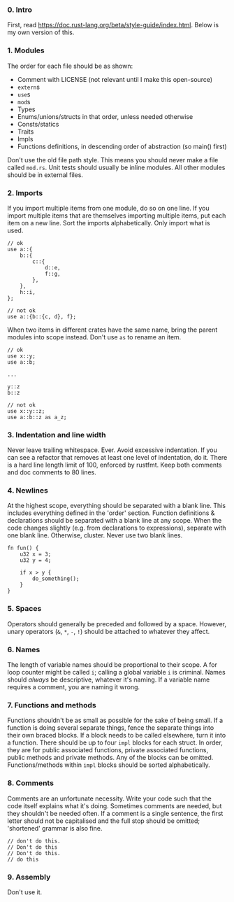 ### 0. Intro

First, read <https://doc.rust-lang.org/beta/style-guide/index.html>. Below is my own version of this.

### 1. Modules

The order for each file should be as shown:
- Comment with LICENSE (not relevant until I make this open-source)
- `extern`s
- `use`s
- `mod`s
- Types
- Enums/unions/structs in that order, unless needed otherwise
- Consts/statics
- Traits
- Impls
- Functions definitions, in descending order of abstraction (so main() first)

Don't use the old file path style. This means you should never make a file called `mod.rs`.
Unit tests should usually be inline modules. All other modules should be in external files.

### 2. Imports

If you import multiple items from one module, do so on one line. If you import multiple items that are themselves importing multiple items, put each item on a new line.
Sort the imports alphabetically.
Only import what is used.
```
// ok
use a::{
    b::{
        c::{
            d::e,
            f::g,
        },
    },
    h::i,
};
```
```
// not ok
use a::{b::{c, d}, f};
```

When two items in different crates have the same name, bring the parent modules into scope instead. Don't use `as` to rename an item.
```
// ok
use x::y;
use a::b;

...

y::z
b::z
```
```
// not ok
use x::y::z;
use a::b::z as a_z;
```

### 3. Indentation and line width

Never leave trailing whitespace. Ever.
Avoid excessive indentation. If you can see a refactor that removes at least one level of indentation, do it.
There is a hard line length limit of 100, enforced by rustfmt.
Keep both comments and doc comments to 80 lines.

### 4. Newlines

At the highest scope, everything should be separated with a blank line. This includes everything defined in the 'order' section.
Function definitions & declarations should be separated with a blank line at any scope.
When the code changes slightly (e.g. from declarations to expressions), separate with one blank line. Otherwise, cluster.
Never use two blank lines.
```
fn fun() {
    u32 x = 3;
    u32 y = 4;

    if x > y {
        do_something();
    }
}
```

### 5. Spaces

Operators should generally be preceded and followed by a space.
However, unary operators (`&`, `*`, `-`, `!`) should be attached to whatever they affect.

### 6. Names

The length of variable names should be proportional to their scope. A for loop counter might be called `i`; calling a global variable `i` is criminal.
Names should *always* be descriptive, whatever it's naming. If a variable name requires a comment, you are naming it wrong.

### 7. Functions and methods

Functions shouldn't be as small as possible for the sake of being small.
If a function is doing several separate things, fence the separate things into their own braced blocks. If a block needs to be called elsewhere, turn it into a function.
There should be up to four `impl` blocks for each struct. In order, they are for public associated functions, private associated functions, public methods and private methods. Any of the blocks can be omitted.
Functions/methods within `impl` blocks should be sorted alphabetically.

### 8. Comments

Comments are an unfortunate necessity. Write your code such that the code itself explains what it's doing. Sometimes comments are needed, but they shouldn't be needed often.
If a comment is a single sentence, the first letter should not be capitalised and the full stop should be omitted; 'shortened' grammar is also fine.
```
// don't do this.
// Don't do this
// Don't do this.
// do this
```

### 9. Assembly

Don't use it.
